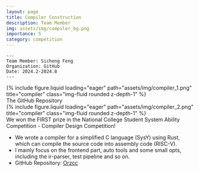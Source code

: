 ```yaml
---
layout: page
title: Compiler Construction
description: Team Member
img: assets/img/compiler_bg.png
importance: 5
category: competition
---
```


    ---
    Team Member: Sicheng Feng
    Organization: GitHub
    Date: 2024.2-2024.8
    ---


<div class="row">
    <div class="col-sm mt-3 mt-md-0">
        {% include figure.liquid loading="eager" path="assets/img/compiler_1.png" title="compiler" class="img-fluid rounded z-depth-1" %}
    </div>
</div>
<div class="caption">
    The GitHub Repository
</div>

<div class="row">
    <div class="col-sm mt-3 mt-md-0">
        {% include figure.liquid loading="eager" path="assets/img/compiler_2.png" title="compiler" class="img-fluid rounded z-depth-1" %}
    </div>
</div>
<div class="caption">
    We won the FIRST prize in the National College Student System Ability Competition - Compiler Design Competition!
</div>

- We wrote a compiler for a simplified C language (SysY) using Rust, which can compile the source code into assembly code (RISC-V).
- I mainly focus on the frontend part, auto tools and some small opts, including the ir-parser, test pipeline and so on.
- GitHub Repository: [Orzcc](https://github.com/JuniMay/orzcc)